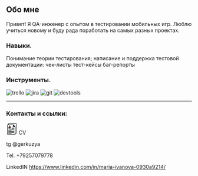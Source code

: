 ## Обо мне

Привет! 
Я QA-инженер с опытом в тестировании мобильных игр. Люблю учиться новому и буду рада поработать на самых разных проектах.

### Навыки.

Понимание теории тестирования;
написание и поддержка тестовой документации:
чек-листы
тест-кейсы
баг-репорты


### Инструменты.
![trello](https://img.shields.io/badge/Trello-090909)
![jira](https://img.shields.io/badge/Jira-090909)
![git](https://img.shields.io/badge/Git-090909)
![devtools](https://img.shields.io/badge/DevTools-090909)


___


### Контакты и ссылки:

  [![cv](https://github.com/Gerkuz/Gerkuz/blob/main/assets/cv2.png)](https://hh.ru/resume/9d44f293ff0d583bc40039ed1f453364753673) CV

tg @gerkuzya

Tel. +79257079778

LinkedIN
https://www.linkedin.com/in/maria-ivanova-0930a9214/